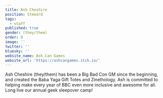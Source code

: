 ```yaml
---
title: Ash Cheshire
position: Steward
tags:
  - staff
published: true
gender: (they/them)
order: 0
image: ''
twitter: ''
bluesky: ''
website_name: Ash Can Games
website_url: 'https://ashcangames.itch.io/'
---
```


Ash Cheshire (they/them) has been a Big Bad Con GM since the beginning, and created the Baba Yaga Gift Totes and Zinethology. Ash is committed to helping make every year of BBC even more inclusive and awesome for all. Long live our annual geek sleepover camp!
